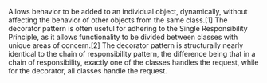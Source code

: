 Allows behavior to be added to an individual object, dynamically, without affecting the behavior of other objects from the same class.[1] The decorator pattern is often useful for adhering to the Single Responsibility Principle, as it allows functionality to be divided between classes with unique areas of concern.[2] The decorator pattern is structurally nearly identical to the chain of responsibility pattern, the difference being that in a chain of responsibility, exactly one of the classes handles the request, while for the decorator, all classes handle the request.
